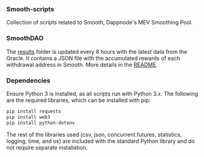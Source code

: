 ### Smooth-scripts

Collection of scripts related to Smooth, Dappnode's MEV Smoothing Pool. 

### SmoothDAO

The [results](./acc-by-withdrawal/results) folder is updated every 8 hours with the latest data from the Oracle. It contains a JSON file with the accumulated rewards of each withdrawal address in Smooth. More details in the [README](./acc-by-withdrawal/README.md).

### Dependencies

Ensure Python 3 is installed, as all scripts run with Python 3.x. The following are the required libraries, which can be installed with pip:

```bash
pip install requests
pip install web3
pip install python-dotenv
```

The rest of the libraries used (csv, json, concurrent.futures, statistics, logging, time, and os) are included with the standard Python library and do not require separate installation.